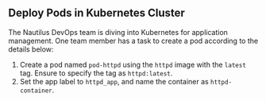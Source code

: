 ## Deploy Pods in Kubernetes Cluster

The Nautilus DevOps team is diving into Kubernetes for application management. One team member has a task to create a pod according to the details below:

1. Create a pod named `pod-httpd` using the `httpd` image with the `latest` tag. Ensure to specify the tag as `httpd:latest`.
2. Set the app label to `httpd_app`, and name the container as `httpd-container`.